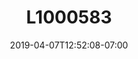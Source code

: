 ---
title: L1000583
date: 2019-04-07T12:52:08-07:00
draft: false
location: Neah Bay, WA
img_url: https://d17enza3bfujl8.cloudfront.net/L1000583.jpg
original_fn: ""
tags:
- Neah Bay, WA
- landscapes
- surfing

---